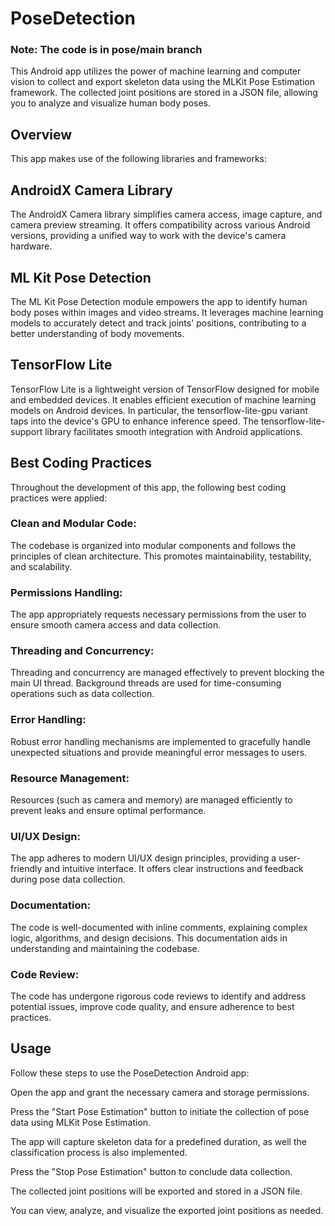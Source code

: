 # PoseDetection

### Note: The code is in pose/main branch

This Android app utilizes the power of machine learning and computer vision to collect and export skeleton data using the MLKit Pose Estimation framework. The collected joint positions are stored in a JSON file, allowing you to analyze and visualize human body poses.

## Overview
This app makes use of the following libraries and frameworks:

## AndroidX Camera Library
The AndroidX Camera library simplifies camera access, image capture, and camera preview streaming. It offers compatibility across various Android versions, providing a unified way to work with the device's camera hardware.

## ML Kit Pose Detection
The ML Kit Pose Detection module empowers the app to identify human body poses within images and video streams. It leverages machine learning models to accurately detect and track joints' positions, contributing to a better understanding of body movements.

## TensorFlow Lite
TensorFlow Lite is a lightweight version of TensorFlow designed for mobile and embedded devices. It enables efficient execution of machine learning models on Android devices. In particular, the tensorflow-lite-gpu variant taps into the device's GPU to enhance inference speed. The tensorflow-lite-support library facilitates smooth integration with Android applications.

## Best Coding Practices
Throughout the development of this app, the following best coding practices were applied:

### Clean and Modular Code: 
The codebase is organized into modular components and follows the principles of clean architecture. This promotes maintainability, testability, and scalability.

### Permissions Handling: 
The app appropriately requests necessary permissions from the user to ensure smooth camera access and data collection.

### Threading and Concurrency: 
Threading and concurrency are managed effectively to prevent blocking the main UI thread. Background threads are used for time-consuming operations such as data collection.

### Error Handling: 
Robust error handling mechanisms are implemented to gracefully handle unexpected situations and provide meaningful error messages to users.

### Resource Management: 
Resources (such as camera and memory) are managed efficiently to prevent leaks and ensure optimal performance.

### UI/UX Design: 
The app adheres to modern UI/UX design principles, providing a user-friendly and intuitive interface. It offers clear instructions and feedback during pose data collection.

### Documentation: 
The code is well-documented with inline comments, explaining complex logic, algorithms, and design decisions. This documentation aids in understanding and maintaining the codebase.

### Code Review: 
The code has undergone rigorous code reviews to identify and address potential issues, improve code quality, and ensure adherence to best practices.

## Usage
Follow these steps to use the PoseDetection Android app:

Open the app and grant the necessary camera and storage permissions.

Press the "Start Pose Estimation" button to initiate the collection of pose data using MLKit Pose Estimation.

The app will capture skeleton data for a predefined duration, as well the classification process is also implemented.

Press the "Stop Pose Estimation" button to conclude data collection.

The collected joint positions will be exported and stored in a JSON file.

You can view, analyze, and visualize the exported joint positions as needed.

